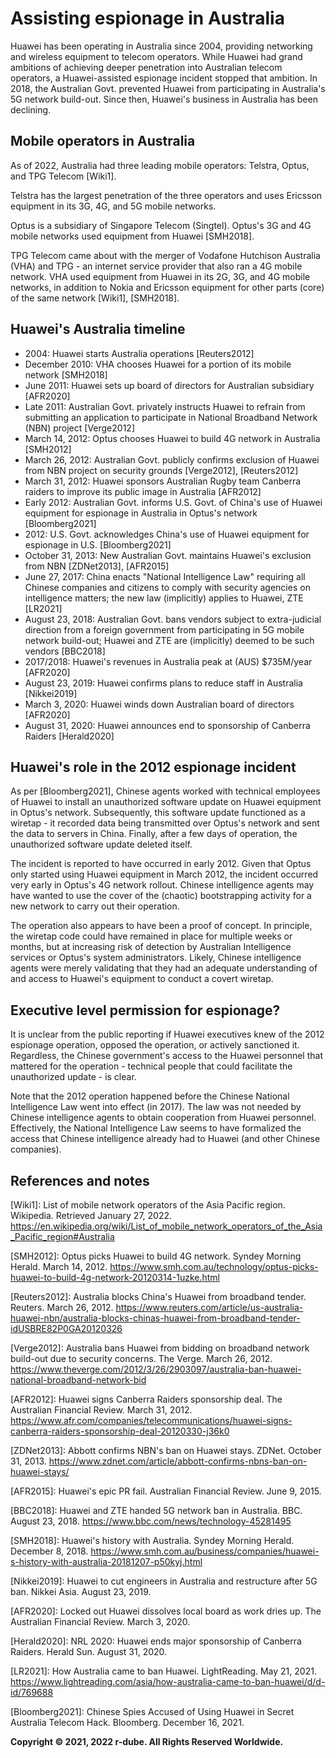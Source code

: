 # Assisting espionage in Australia
Huawei has been operating in Australia since 2004, providing networking and wireless equipment to telecom operators.
While Huawei had grand ambitions of achieving deeper penetration into Australian telecom operators, a Huawei-assisted espionage incident stopped that ambition.
In 2018, the Australian Govt. prevented Huawei from participating in Australia's 5G network build-out.
Since then, Huawei's business in Australia has been declining.

## Mobile operators in Australia
As of 2022, Australia had three leading mobile operators: Telstra, Optus, and TPG Telecom \[Wiki1\].

Telstra has the largest penetration of the three operators and uses Ericsson equipment in its 3G, 4G, and 5G mobile networks.

Optus is a subsidiary of Singapore Telecom (Singtel). Optus's 3G and 4G mobile networks used equipment from Huawei \[SMH2018\].

TPG Telecom came about with the merger of Vodafone Hutchison Australia (VHA) and TPG - an internet service provider that also ran a 4G mobile network. VHA used equipment from Huawei in its 2G, 3G, and 4G mobile networks, in addition to Nokia and Ericsson equipment for other parts (core) of the same network \[Wiki1\], \[SMH2018\].

## Huawei's Australia timeline 
- 2004: Huawei starts Australia operations \[Reuters2012\]
- December 2010: VHA chooses Huawei for a portion of its mobile network \[SMH2018\]
- June 2011: Huawei sets up board of directors for Australian subsidiary \[AFR2020\]
- Late 2011: Australian Govt. privately instructs Huawei to refrain from submitting an application to participate in National Broadband Network (NBN) project \[Verge2012\]
- March 14, 2012: Optus chooses Huawei to build 4G network in Australia \[SMH2012\]
- March 26, 2012: Australian Govt. publicly confirms exclusion of Huawei from NBN project on security grounds \[Verge2012\], \[Reuters2012\]
- March 31, 2012: Huawei sponsors Australian Rugby team Canberra raiders to improve its public image in Australia \[AFR2012\]
- Early 2012: Australian Govt. informs U.S. Govt. of China's use of Huawei equipment for espionage in Australia in Optus's network \[Bloomberg2021\]
- 2012: U.S. Govt. acknowledges China's use of Huawei equipment for espionage in U.S. \[Bloomberg2021\]
- October 31, 2013: New Australian Govt. maintains Huawei's exclusion from NBN \[ZDNet2013\], \[AFR2015\]
- June 27, 2017: China enacts "National Intelligence Law" requiring all Chinese companies and citizens to comply with security agencies on intelligence matters; the new law (implicitly) applies to Huawei, ZTE \[LR2021\]
- August 23, 2018: Australian Govt. bans vendors subject to extra-judicial direction from a foreign government from participating in 5G mobile network build-out; Huawei and ZTE are (implicitly) deemed to be such vendors \[BBC2018\]
- 2017/2018: Huawei's revenues in Australia peak at (AUS) $735M/year \[AFR2020\]
- August 23, 2019: Huawei confirms plans to reduce staff in Australia \[Nikkei2019\]
- March 3, 2020: Huawei winds down Australian board of directors \[AFR2020\]
- August 31, 2020: Huawei announces end to sponsorship of Canberra Raiders \[Herald2020\]

## Huawei's role in the 2012 espionage incident
As per \[Bloomberg2021\], Chinese agents worked with technical employees of Huawei to install an unauthorized software update on Huawei equipment in Optus's network.
Subsequently, this software update functioned as a wiretap - it recorded data being transmitted over Optus's network and sent the data to servers in China. 
Finally, after a few days of operation, the unauthorized software update deleted itself.

The incident is reported to have occurred in early 2012.
Given that Optus only started using Huawei equipment in March 2012, the incident occurred very early in Optus's 4G network rollout.
Chinese intelligence agents may have wanted to use the cover of the (chaotic) bootstrapping activity for a new network to carry out their operation.

The operation also appears to have been a proof of concept. In principle, the wiretap code could have remained in place for multiple weeks or months, but at increasing risk of detection by Australian Intelligence services or Optus's system administrators.
Likely, Chinese intelligence agents were merely validating that they had an adequate understanding of and access to Huawei's equipment to conduct a covert wiretap.

## Executive level permission for espionage?
It is unclear from the public reporting if Huawei executives knew of the 2012 espionage operation, opposed the operation, or actively sanctioned it.
Regardless, the Chinese government's access to the Huawei personnel that mattered for the operation - technical people that could facilitate the unauthorized update - is clear.

Note that the 2012 operation happened before the Chinese National Intelligence Law went into effect (in 2017).
The law was not needed by Chinese intelligence agents to obtain cooperation from Huawei personnel.
Effectively, the National Intelligence Law seems to have formalized the access that Chinese intelligence already had to Huawei (and other Chinese companies).


## References and notes
\[Wiki1\]: List of mobile network operators of the Asia Pacific region. Wikipedia. Retrieved January 27, 2022. https://en.wikipedia.org/wiki/List_of_mobile_network_operators_of_the_Asia_Pacific_region#Australia

\[SMH2012\]: Optus picks Huawei to build 4G network. Syndey Morning Herald. March 14, 2012. https://www.smh.com.au/technology/optus-picks-huawei-to-build-4g-network-20120314-1uzke.html

\[Reuters2012\]: Australia blocks China's Huawei from broadband tender. Reuters. March 26, 2012. https://www.reuters.com/article/us-australia-huawei-nbn/australia-blocks-chinas-huawei-from-broadband-tender-idUSBRE82P0GA20120326

\[Verge2012\]: Australia bans Huawei from bidding on broadband network build-out due to security concerns. The Verge. March 26, 2012. https://www.theverge.com/2012/3/26/2903097/australia-ban-huawei-national-broadband-network-bid

\[AFR2012\]: Huawei signs Canberra Raiders sponsorship deal. The Australian Financial Review. March 31, 2012. https://www.afr.com/companies/telecommunications/huawei-signs-canberra-raiders-sponsorship-deal-20120330-j36k0

\[ZDNet2013\]: Abbott confirms NBN's ban on Huawei stays. ZDNet. October 31, 2013. https://www.zdnet.com/article/abbott-confirms-nbns-ban-on-huawei-stays/

\[AFR2015\]: Huawei's epic PR fail. Australian Financial Review. June 9, 2015.

\[BBC2018\]: Huawei and ZTE handed 5G network ban in Australia. BBC. August 23, 2018. https://www.bbc.com/news/technology-45281495 

\[SMH2018\]: Huawei's history with Australia. Syndey Morning Herald. December 8, 2018. https://www.smh.com.au/business/companies/huawei-s-history-with-australia-20181207-p50kyj.html

\[Nikkei2019\]: Huawei to cut engineers in Australia and restructure after 5G ban. Nikkei Asia. August 23, 2019.

\[AFR2020\]: Locked out Huawei dissolves local board as work dries up. The Australian Financial Review. March 3, 2020.

\[Herald2020\]: NRL 2020: Huawei ends major sponsorship of Canberra Raiders. Herald Sun. August 31, 2020.

\[LR2021\]: How Australia came to ban Huawei. LightReading. May 21, 2021. https://www.lightreading.com/asia/how-australia-came-to-ban-huawei/d/d-id/769688 

\[Bloomberg2021\]: Chinese Spies Accused of Using Huawei in Secret Australia Telecom Hack. Bloomberg. December 16, 2021.

**Copyright © 2021, 2022 r-dube. All Rights Reserved Worldwide.**